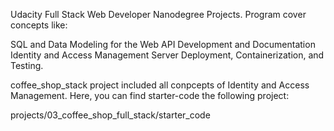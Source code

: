 Udacity Full Stack Web Developer Nanodegree Projects. Program cover concepts like:

SQL and Data Modeling for the Web
API Development and Documentation
Identity and Access Management
Server Deployment, Containerization, and Testing.

coffee_shop_stack project included all conpcepts of Identity and Access Management. Here, you can find starter-code the following project:

projects/03_coffee_shop_full_stack/starter_code
